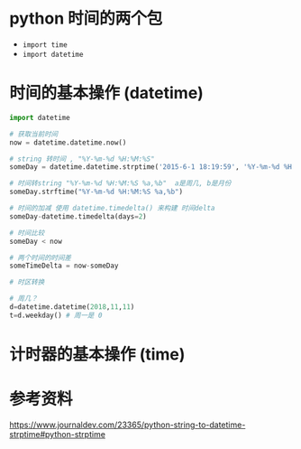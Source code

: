 # python 时间的两个包

* `import time`
* `import datetime`



# 时间的基本操作 (datetime)

```python
import datetime

# 获取当前时间
now = datetime.datetime.now()

# string 转时间 , "%Y-%m-%d %H:%M:%S"
someDay = datetime.datetime.strptime('2015-6-1 18:19:59', '%Y-%m-%d %H:%M:%S')

# 时间转string "%Y-%m-%d %H:%M:%S %a,%b"  a是周几, b是月份
someDay.strftime("%Y-%m-%d %H:%M:%S %a,%b")

# 时间的加减 使用 datetime.timedelta() 来构建 时间delta
someDay-datetime.timedelta(days=2)

# 时间比较
someDay < now

# 两个时间的时间差
someTimeDelta = now-someDay

# 时区转换

# 周几？
d=datetime.datetime(2018,11,11)
t=d.weekday() # 周一是 0
```







# 计时器的基本操作 (time)

# 参考资料
https://www.journaldev.com/23365/python-string-to-datetime-strptime#python-strptime
